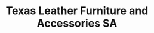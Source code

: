 ---
title: "Texas Leather Furniture and Accessories SA"
url: /san-antonio/texas-leather-furniture-and-accessories-sa/
shop: furniture
---